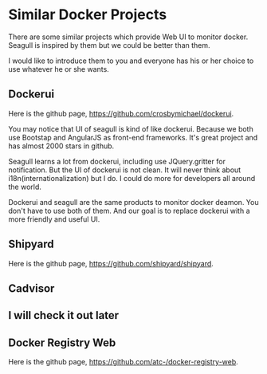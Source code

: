 
# Similar Docker Projects

There are some similar projects which provide Web UI to monitor docker. Seagull is inspired by them but we could be better than them.

I would like to introduce them to you and everyone has his or her choice to use whatever he or she wants.

## Dockerui

Here is the github page, <https://github.com/crosbymichael/dockerui>.

You may notice that UI of seagull is kind of like dockerui. Because we both use Bootstap and AngularJS as front-end frameworks. It's great project and has almost 2000 stars in github.

Seagull learns a lot from dockerui, including use JQuery.gritter for notification. But the UI of dockerui is not clean. It will never think about i18n(internationalization) but I do. I could do more for developers all around the world.

Dockerui and seagull are the same products to monitor docker deamon. You don't have to use both of them. And our goal is to replace dockerui with a more friendly and useful UI.

## Shipyard

Here is the github page, <https://github.com/shipyard/shipyard>.

## Cadvisor

## I will check it out later

## Docker Registry Web

Here is the github page, <https://github.com/atc-/docker-registry-web>.
